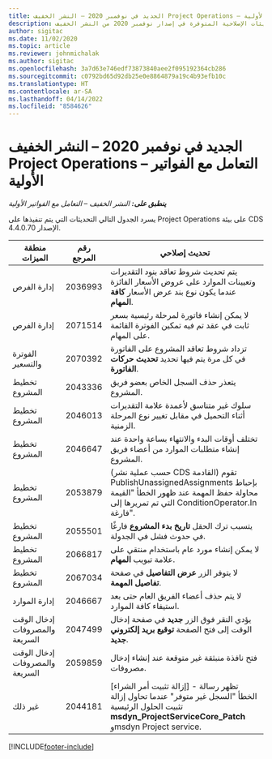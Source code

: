 ```yaml
---
title: الجديد في نوفمبر 2020 – النشر الخفيف Project Operations – التعامل مع الفواتير الأولية
description: يوفر هذا الموضوع معلومات حول التحديثات الإصلاحية المتوفرة في إصدار نوفمبر 2020 من النشر الخفيف Project Operations – التعامل مع الفواتير الأولية‬.
author: sigitac
ms.date: 11/02/2020
ms.topic: article
ms.reviewer: johnmichalak
ms.author: sigitac
ms.openlocfilehash: 3a7d63e746edf73873840aee2f095192364cb286
ms.sourcegitcommit: c0792bd65d92db25e0e8864879a19c4b93efb10c
ms.translationtype: HT
ms.contentlocale: ar-SA
ms.lasthandoff: 04/14/2022
ms.locfileid: "8584626"
---
```

# <a name="whats-new-november-2020---project-operations-lite-deployment---deal-to-proforma-invoicing"></a>الجديد في نوفمبر 2020 – النشر الخفيف Project Operations – التعامل مع الفواتير الأولية

_**ينطبق على:** النشر الخفيف – التعامل مع الفواتير الأولية_

يسرد الجدول التالي التحديثات التي يتم تنفيذها على Project Operations على بيئة CDS الإصدار 4.4.0.70.

| منطقة الميزات                 | رقم المرجع | تحديث إصلاحي                                                                                                                                                                    |
|------------------------------|------------------|-----------------------------------------------------------------------------------------------------------------------------------------------------------------------------------|
|   إدارة الفرص       | 2036993          | يتم تحديث شروط تعاقد بنود التقديرات وتعيينات الموارد على عروض الأسعار الفائزة عندما يكون نوع بند عرض الأسعار **كافة المهام**.                                                 |
|   إدارة الفرص       | 2071514          | لا يمكن إنشاء فاتورة لمرحلة رئيسية بسعر ثابت في عقد تم فيه تمكين الفوترة القائمة على المهام.                                                                          |
| الفوترة والتسعير          | 2070392          | تزداد شروط تعاقد المشروع على الفاتورة في كل مرة يتم فيها تحديد **تحديث حركات الفاتورة**.                                                                       |
| تخطيط المشروع             | 2043336          | يتعذر حذف السجل الخاص بعضو فريق المشروع.                                                                                                                                    |
| تخطيط المشروع             | 2046013          | سلوك غير متناسق لأعمدة علامة التقديرات أثناء التحميل في مقابل تغيير نوع المرحلة الزمنية.                                                                                   |
| تخطيط المشروع             | 2046647          | تختلف أوقات البدء والانتهاء بساعة واحدة عند إنشاء متطلبات الموارد من أعضاء فريق المشروع.                                                                      |
| تخطيط المشروع             | 2053879          | (حسب عملية نشر CDS القادمة) تقوم PublishUnassignedAssignments بإحباط محاولة حفظ المهمة عند ظهور الخطأ "القيمة التي تم تمريرها إلى ConditionOperator.In فارغة". |
| تخطيط المشروع             | 2055501          | يتسبب ترك الحقل **تاريخ بدء المشروع** فارغًا في حدوث فشل في الجدولة.                                                                                                      |
| تخطيط المشروع             | 2066817          | لا يمكن إنشاء مورد عام باستخدام منتقي على علامة تبويب **المهام**.                                                                                               |
| تخطيط المشروع             | 2067034          | لا يتوفر الزر **عرض التفاصيل** في صفحة **تفاصيل المهمة**.                                                                                                         |
| إدارة الموارد          | 2046667          | لا يتم حذف أعضاء الفريق العام حتى بعد استيفاء كافة الموارد.                                                                                                     |
| إدخال الوقت والمصروفات السريعة | 2047499          | يؤدي النقر فوق الزر **جديد** في صفحة إدخال الوقت إلى فتح الصفحة **توقيع بريد إلكتروني جديد**.                                                                                               |
| إدخال الوقت والمصروفات السريعة | 2059859          | فتح نافذة منبثقة غير متوقعة عند إنشاء إدخال مصروفات.                                                                                                                         |
| غير ذلك                        | 2044181          | [إزالة تثبيت أمر الشراء] - تظهر رسالة الخطأ "السجل غير متوفر" عندما تحاول إزالة تثبيت الحلول الرئيسية **msdyn_ProjectServiceCore_Patch** وmsdyn Project service.        |


[!INCLUDE[footer-include](../../includes/footer-banner.md)]